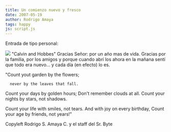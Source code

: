 ```yaml
---
title: Un comienzo nuevo y fresco
date: 2007-05-19
author: Rodrigo Amaya
tags: happy
js: script.js
---
```


Entrada de tipo personal:

![](http://lh5.google.com/image/Ramayac/RjiW5UK33xI/AAAAAAAAAVw/uqp-8c0HEFI/s800/last_ch.gif)
"Calvin and Hobbes"
Gracias
      Señor: por un año mas de vida. Gracias por la familia, por los amigos y porque cuando abrí los
      ahora en la mañana sentí que todo era nuevo... y cada día (en efecto) lo es.

"Count yout garden by the flowers;

      never by the leaves that fall.
Count your days by golden hours;
 Don't
      remember clouds at all.
Count your nights by stars, not shadows.

Count your life with smiles, not tears.
 And with joy on every birthday,
Count your age by friends, not years!"

Copyleft Rodrigo S. Amaya C. y el staff del Sr.
      Byte